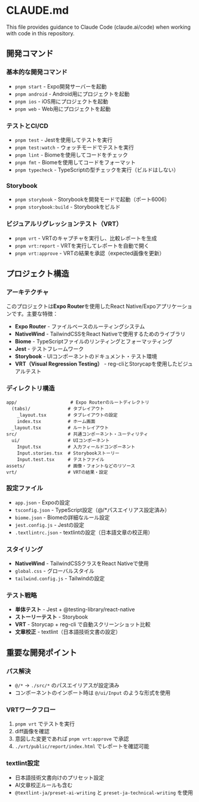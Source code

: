 # CLAUDE.md

This file provides guidance to Claude Code (claude.ai/code) when working with code in this repository.

## 開発コマンド

### 基本的な開発コマンド

- `pnpm start` - Expo開発サーバーを起動
- `pnpm android` - Android用にプロジェクトを起動
- `pnpm ios` - iOS用にプロジェクトを起動
- `pnpm web` - Web用にプロジェクトを起動

### テストとCI/CD

- `pnpm test` - Jestを使用してテストを実行
- `pnpm test:watch` - ウォッチモードでテストを実行
- `pnpm lint` - Biomeを使用してコードをチェック
- `pnpm fmt` - Biomeを使用してコードをフォーマット
- `pnpm typecheck` - TypeScriptの型チェックを実行（ビルドはしない）

### Storybook

- `pnpm storybook` - Storybookを開発モードで起動（ポート6006）
- `pnpm storybook:build` - Storybookをビルド

### ビジュアルリグレッションテスト（VRT）

- `pnpm vrt` - VRTのキャプチャを実行し、比較レポートを生成
- `pnpm vrt:report` - VRTを実行してレポートを自動で開く
- `pnpm vrt:approve` - VRTの結果を承認（expected画像を更新）

## プロジェクト構造

### アーキテクチャ

このプロジェクトは**Expo Router**を使用したReact Native/Expoアプリケーションです。主要な特徴：

- **Expo Router** - ファイルベースのルーティングシステム
- **NativeWind** - TailwindCSSをReact Nativeで使用するためのライブラリ
- **Biome** - TypeScriptファイルのリンティングとフォーマッティング
- **Jest** - テストフレームワーク
- **Storybook** - UIコンポーネントのドキュメント・テスト環境
- **VRT（Visual Regression Testing）** - reg-cliとStorycapを使用したビジュアルテスト

### ディレクトリ構造

```
app/                    # Expo Routerのルートディレクトリ
  (tabs)/              # タブレイアウト
    _layout.tsx        # タブレイアウトの設定
    index.tsx          # ホーム画面
  _layout.tsx          # ルートレイアウト
src/                   # 共通コンポーネント・ユーティリティ
  ui/                  # UIコンポーネント
    Input.tsx          # 入力フィールドコンポーネント
    Input.stories.tsx  # Storybookストーリー
    Input.test.tsx     # テストファイル
assets/                # 画像・フォントなどのリソース
vrt/                   # VRTの結果・設定
```

### 設定ファイル

- `app.json` - Expoの設定
- `tsconfig.json` - TypeScript設定（@/\*パスエイリアス設定済み）
- `biome.json` - Biomeの詳細なルール設定
- `jest.config.js` - Jestの設定
- `.textlintrc.json` - textlintの設定（日本語文章の校正用）

### スタイリング

- **NativeWind** - TailwindCSSクラスをReact Nativeで使用
- `global.css` - グローバルスタイル
- `tailwind.config.js` - Tailwindの設定

### テスト戦略

- **単体テスト** - Jest + @testing-library/react-native
- **ストーリーテスト** - Storybook
- **VRT** - Storycap + reg-cli で自動スクリーンショット比較
- **文章校正** - textlint（日本語技術文書の設定）

## 重要な開発ポイント

### パス解決

- `@/*` -> `./src/*` のパスエイリアスが設定済み
- コンポーネントのインポート時は `@/ui/Input` のような形式を使用

### VRTワークフロー

1. `pnpm vrt` でテストを実行
2. diff画像を確認
3. 意図した変更であれば `pnpm vrt:approve` で承認
4. `./vrt/public/report/index.html` でレポートを確認可能

### textlint設定

- 日本語技術文書向けのプリセット設定
- AI文章校正ルールも含む
- `@textlint-ja/preset-ai-writing` と `preset-ja-technical-writing` を使用
